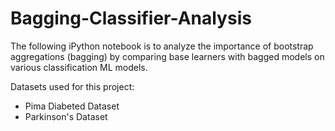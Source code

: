 # Bagging-Classifier-Analysis
The following iPython notebook is to analyze the importance of bootstrap aggregations (bagging) by comparing base learners with bagged models on various classification ML models.

Datasets used for this project:
- Pima Diabeted Dataset
- Parkinson's Dataset
